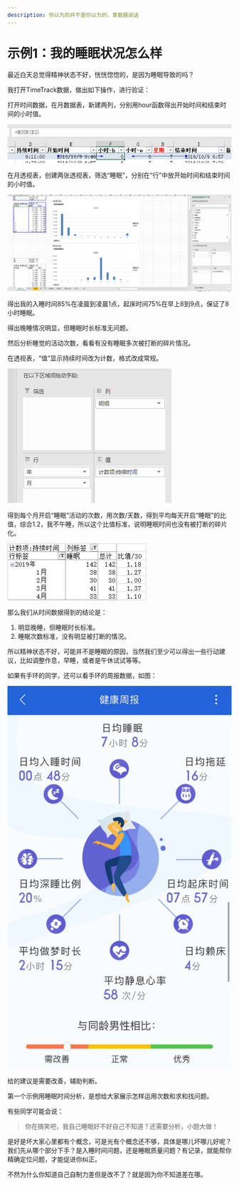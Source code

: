 ```yaml
---
description: 你以为的并不是你以为的，拿数据说话
---
```


# 示例1：我的睡眠状况怎么样

最近白天总觉得精神状态不好，恍恍惚惚的，是因为睡眠导致的吗？

我打开TimeTrack数据，做出如下操作，进行验证：

打开时间数据，在月数据表，新建两列，分别用hour函数得出开始时间和结束时间的小时值。

![](../.gitbook/assets/tu-pian%20%2881%29.png)

在月透视表，创建两张透视表，筛选“睡眠”，分别在“行”中放开始时间和结束时间的小时值。

![](../.gitbook/assets/tu-pian%20%28134%29.png)

得出我的入睡时间85%在凌晨到凌晨1点，起床时间75%在早上8到9点，保证了8小时睡眠。

得出晚睡情况明显，但睡眠时长标准无问题。

然后分析睡觉的活动次数，看看有没有睡眠多次被打断的碎片情况。

在透视表，“值”显示持续时间改为计数，格式改成常规。

![](../.gitbook/assets/tu-pian%20%28123%29.png)

得到每个月开启“睡眠”活动的次数，用次数/天数，得到平均每天开启“睡眠”的比值，综合1.2，我不午睡，所以这个比值标准，说明睡眠时间也没有被打断的碎片化。

![](../.gitbook/assets/tu-pian%20%2811%29.png)

那么我们从时间数据得到的结论是：

1. 明显晚睡，但睡眠时长标准。
2. 睡眠次数标准，没有明显被打断的情况。

所以精神状态不好，可能并不是睡眠的原因，当然我们至少可以得出一些行动建议，比如调整作息，早睡，或者是午休试试等等。

如果有手环的同学，还可以看手环的周报数据，如图：

![](../.gitbook/assets/tu-pian%20%2856%29.png)

给的建议是需要改善，辅助判断。

第一个示例用睡眠时间分析，是想给大家展示怎样运用次数和求和找问题。

有些同学可能会说：

> 你在搞笑吧，我自己睡眠好不好自己不知道？还需要分析，小题大做！

是好是坏大家心里都有个概念，可是光有个概念还不够，具体是哪儿坏哪儿好呢？我们先从哪个部分下手？是入睡时间问题，还是睡眠质量问题？有记录，就能帮你精确定位问题，才能促进你纠正。

不然为什么你知道自己自制力差但是改不了？就是因为你不知道差在哪。

